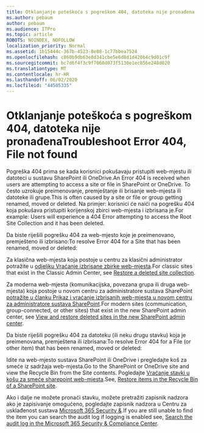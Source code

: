 ```yaml
---
title: Otklanjanje poteškoća s pogreškom 404, datoteka nije pronađena
ms.author: pebaum
author: pebaum
ms.audience: ITPro
ms.topic: article
ROBOTS: NOINDEX, NOFOLLOW
localization_priority: Normal
ms.assetid: 1b15444c-367b-4523-8e08-1c77bbea7524
ms.openlocfilehash: c860b9db63e8d341cbe5e6d8d1d420b4c9d01c9f
ms.sourcegitcommit: bc7d6f4f3c9f7060d073f5130e1ec856e248d020
ms.translationtype: MT
ms.contentlocale: hr-HR
ms.lasthandoff: 06/02/2020
ms.locfileid: "44505335"
---
```

# <a name="troubleshoot-error-404-file-not-found"></a><span data-ttu-id="68181-102">Otklanjanje poteškoća s pogreškom 404, datoteka nije pronađena</span><span class="sxs-lookup"><span data-stu-id="68181-102">Troubleshoot Error 404, File not found</span></span>

<span data-ttu-id="68181-103">Pogreška 404 prima se kada korisnici pokušavaju pristupiti web-mjestu ili datoteci u sustavu SharePoint ili OneDrive.</span><span class="sxs-lookup"><span data-stu-id="68181-103">An Error 404 is received when users are attempting to access a site or file in SharePoint or OneDrive.</span></span> <span data-ttu-id="68181-104">To često uzrokuje preimenovanje, premještanje ili brisanje web-mjesta ili datoteke ili grupe.</span><span class="sxs-lookup"><span data-stu-id="68181-104">This is often caused by a site or file or group getting renamed, moved or deleted.</span></span> <span data-ttu-id="68181-105">Na primjer: korisnici će naići na pogrešku 404 koja pokušava pristupiti korijenskoj zbirci web-mjesta i izbrisana je.</span><span class="sxs-lookup"><span data-stu-id="68181-105">For example: Users will experience a 404 Error attempting to access the Root Site Collection and it has been deleted.</span></span>

<span data-ttu-id="68181-106">Da biste riješili pogrešku 404 za web-mjesto koje je preimenovano, premješteno ili izbrisano:</span><span class="sxs-lookup"><span data-stu-id="68181-106">To resolve Error 404 for a Site that has been renamed, moved or deleted:</span></span>

<span data-ttu-id="68181-107">Za klasična web-mjesta koja postoje u centru za klasični administrator potražite u [odjeljku Vraćanje izbrisane zbirke web-mjesta](https://docs.microsoft.com/sharepoint/restore-deleted-site-collection).</span><span class="sxs-lookup"><span data-stu-id="68181-107">For classic sites that exist in the Classic Admin Center, see [Restore a deleted site collection](https://docs.microsoft.com/sharepoint/restore-deleted-site-collection).</span></span>

<span data-ttu-id="68181-108">Za moderna web-mjesta (komunikacijska, povezana grupa ili druga web-mjesta) koja postoje u novom centru za administratore sustava SharePoint [potražite u članku Prikaz i vraćanje izbrisanih web-mjesta u novom centru za administratore sustava SharePoint](https://docs.microsoft.com/sharepoint/restore-deleted-site-collection).</span><span class="sxs-lookup"><span data-stu-id="68181-108">For modern sites (communication, group-connected, or other sites) that exist in the new SharePoint admin center, see [View and restore deleted sites in the new SharePoint admin center](https://docs.microsoft.com/sharepoint/restore-deleted-site-collection).</span></span>

<span data-ttu-id="68181-109">Da biste riješili pogrešku 404 za datoteku (ili neku drugu stavku) koja je preimenovana, premještena ili izbrisana:</span><span class="sxs-lookup"><span data-stu-id="68181-109">To resolve Error 404 for a File (or other item) that has been renamed, moved or deleted:</span></span>

<span data-ttu-id="68181-110">Idite na web-mjesto sustava SharePoint ili OneDrive i pregledajte koš za smeće iz sadržaja web-mjesta.</span><span class="sxs-lookup"><span data-stu-id="68181-110">Go to the SharePoint or OneDrive site and view the Recycle Bin from the Site contents.</span></span> <span data-ttu-id="68181-111">Pogledajte [Vraćanje stavki u košu za smeće sharepoint web-mjesta](https://support.office.com/article/Restore-items-in-the-Recycle-Bin-of-a-SharePoint-site-6df466b6-55f2-4898-8d6e-c0dff851a0be#ID0EAADAAA=Online).</span><span class="sxs-lookup"><span data-stu-id="68181-111">See, [Restore items in the Recycle Bin of a SharePoint site](https://support.office.com/article/Restore-items-in-the-Recycle-Bin-of-a-SharePoint-site-6df466b6-55f2-4898-8d6e-c0dff851a0be#ID0EAADAAA=Online).</span></span>

<span data-ttu-id="68181-112">Ako i dalje ne možete pronaći stavku, možete pretražiti zapisnik nadzora ako je zapisivanje omogućeno, pogledajte zapisnik nadzora u Centru za usklađenost sustava [Microsoft 365 Security &](https://docs.microsoft.com/microsoft-365/compliance/search-the-audit-log-in-security-and-compliance).</span><span class="sxs-lookup"><span data-stu-id="68181-112">If you are still unable to find the item you can search the audit log if logging is enabled see, [Search the audit log in the Microsoft 365 Security & Compliance Center](https://docs.microsoft.com/microsoft-365/compliance/search-the-audit-log-in-security-and-compliance).</span></span>
